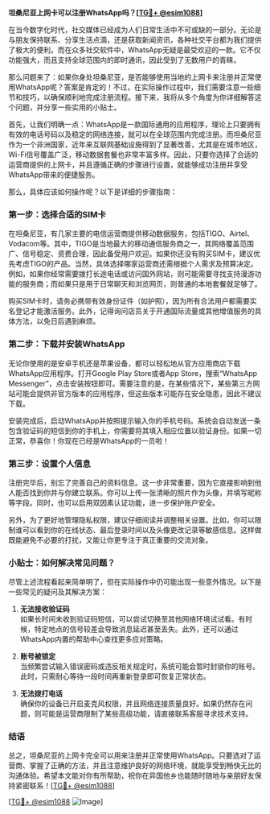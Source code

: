 **坦桑尼亚上网卡可以注册WhatsApp吗？[[TG💪+ @esim1088](https://t.me/s/esim1088)]**

在当今数字化时代，社交媒体已经成为人们日常生活中不可或缺的一部分。无论是与朋友保持联系、分享生活点滴，还是获取新闻资讯，各种社交平台都为我们提供了极大的便利。而在众多社交软件中，WhatsApp无疑是最受欢迎的一款。它不仅功能强大，而且支持全球范围内的即时通讯，因此受到了无数用户的青睐。

那么问题来了：如果你身处坦桑尼亚，是否能够使用当地的上网卡来注册并正常使用WhatsApp呢？答案是肯定的！不过，在实际操作过程中，我们需要注意一些细节和技巧，以确保顺利地完成注册流程。接下来，我将从多个角度为你详细解答这个问题，并分享一些实用的小贴士。

首先，让我们明确一点：WhatsApp是一款国际通用的应用程序，理论上只要拥有有效的电话号码以及稳定的网络连接，就可以在全球范围内完成注册。而坦桑尼亚作为一个非洲国家，近年来互联网基础设施得到了显著改善，尤其是在城市地区，Wi-Fi信号覆盖广泛，移动数据套餐也非常丰富多样。因此，只要你选择了合适的运营商提供的上网卡，并且遵循正确的步骤进行设置，就能够成功注册并享受WhatsApp带来的便捷服务。

那么，具体应该如何操作呢？以下是详细的步骤指南：

### 第一步：选择合适的SIM卡

在坦桑尼亚，有几家主要的电信运营商提供移动数据服务，包括TIGO、Airtel、Vodacom等。其中，TIGO是当地最大的移动通信服务商之一，其网络覆盖范围广、信号稳定、资费合理，因此备受用户欢迎。如果你还没有购买SIM卡，建议优先考虑TIGO的产品。当然，具体选择哪家运营商还需根据个人需求及预算决定。例如，如果你经常需要拨打长途电话或访问国外网站，则可能需要寻找支持漫游功能的服务商；而如果只是用于日常聊天和浏览网页，则普通的本地套餐就足够了。

购买SIM卡时，请务必携带有效身份证件（如护照），因为所有合法用户都需要实名登记才能激活服务。此外，记得询问店员关于开通国际流量或其他增值服务的具体方法，以免日后遇到麻烦。

### 第二步：下载并安装WhatsApp

无论你使用的是安卓手机还是苹果设备，都可以轻松地从官方应用商店下载WhatsApp应用程序。打开Google Play Store或者App Store，搜索“WhatsApp Messenger”，点击安装按钮即可。需要注意的是，在某些情况下，某些第三方网站可能会提供非官方版本的应用程序，但这些版本可能存在安全隐患，因此不建议下载。

安装完成后，启动WhatsApp并按照提示输入你的手机号码。系统会自动发送一条包含验证码的短信到你的手机上，你需要将其填入相应位置以验证身份。如果一切正常，恭喜你！你现在已经是WhatsApp的一员啦！

### 第三步：设置个人信息

注册完毕后，别忘了完善自己的资料信息。这一步非常重要，因为它直接影响到他人能否找到你并与你建立联系。你可以上传一张清晰的照片作为头像，并填写昵称等字段。同时，也可以启用双因素认证功能，进一步保护账户安全。

另外，为了更好地管理隐私权限，建议仔细阅读并调整相关设置。比如，你可以限制谁可以看到你的在线状态、最后登录时间以及头像更改记录等敏感信息。这样做既能避免不必要的打扰，又能让你更专注于真正重要的交流对象。

### 小贴士：如何解决常见问题？

尽管上述流程看起来简单明了，但在实际操作中仍可能出现一些意外情况。以下是一些常见的疑问及其解决方案：

1. **无法接收验证码**  
   如果长时间未收到验证码短信，可以尝试切换至其他网络环境试试看。有时候，特定地点的信号较差会导致消息延迟甚至丢失。此外，还可以通过WhatsApp内置的帮助中心查找更多应对策略。

2. **账号被锁定**  
   当频繁尝试输入错误密码或违反相关规定时，系统可能会暂时封锁你的账号。此时，只需耐心等待一段时间再重新登录即可恢复正常状态。

3. **无法拨打电话**  
   确保你的设备已开启麦克风权限，并且网络连接质量良好。如果仍然存在问题，则可能是运营商限制了某些高级功能，请直接联系客服寻求技术支持。

### 结语

总之，坦桑尼亚的上网卡完全可以用来注册并正常使用WhatsApp。只要选对了运营商、掌握了正确的方法，并且注意维护良好的网络环境，就能享受到畅快无比的沟通体验。希望本文能对你有所帮助，祝你在异国他乡也能随时随地与亲朋好友保持紧密联系！[[TG💪+ @esim1088](https://t.me/s/esim1088)]

[[TG💪+ @esim1088](https://t.me/s/esim1088) ![Image](https://i.postimg.cc/4NQfJmqS/Snipaste-2025-05-13-00-14-12.png)]